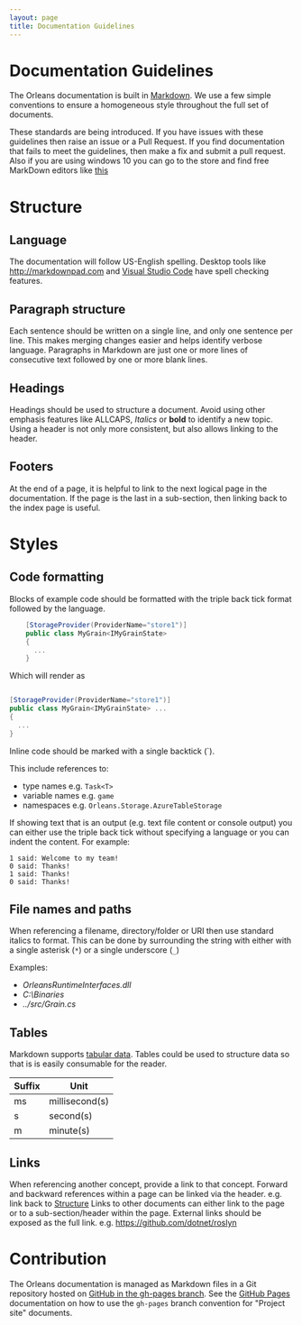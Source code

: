 ```yaml
---
layout: page
title: Documentation Guidelines
---
```


# Documentation Guidelines

The Orleans documentation is built in [Markdown](https://help.github.com/articles/markdown-basics/). We use a few simple conventions to ensure a homogeneous style throughout the full set of documents.

These standards are being introduced. If you have issues with these guidelines then raise an issue or a Pull Request. If you find documentation that fails to meet the guidelines, then make a fix and submit a pull request. Also if you are using windows 10 you can go to the store and find free MarkDown editors like [this](https://www.microsoft.com/store/apps/9wzdncrdd2p3)

# Structure

## Language

The documentation will follow US-English spelling. Desktop tools like http://markdownpad.com and [Visual Studio Code](https://code.visualstudio.com/) have spell checking features.

## Paragraph structure

Each sentence should be written on a single line, and only one sentence per line. This makes merging changes easier and helps identify verbose language. Paragraphs in Markdown are just one or more lines of consecutive text followed by one or more blank lines.

## Headings

Headings should be used to structure a document. Avoid using other emphasis features like ALLCAPS, *Italics* or **bold** to identify a new topic. Using a header is not only more consistent, but also allows linking to the header.

## Footers

At the end of a page, it is helpful to link to the next logical page in the documentation. If the page is the last in a sub-section, then linking back to the index page is useful.

# Styles

## Code formatting

Blocks of example code should be formatted with the triple back tick format followed by the language.

``` csharp
    [StorageProvider(ProviderName="store1")]
    public class MyGrain<IMyGrainState>
    {
      ...
    }
```

Which will render as

``` csharp

[StorageProvider(ProviderName="store1")]
public class MyGrain<IMyGrainState> ...
{
  ...
}
```

Inline code should be marked with a single backtick (\`).

This include references to:

 * type names e.g. `Task<T>`
 * variable names e.g. `game`
 * namespaces e.g. `Orleans.Storage.AzureTableStorage`

If showing text that is an output (e.g. text file content or console output) you can either use the triple back tick without specifying a language or you can indent the content. For example:

    1 said: Welcome to my team!
    0 said: Thanks!
    1 said: Thanks!
    0 said: Thanks!

## File names and paths

When referencing a filename, directory/folder or URI then use standard italics to format. This can be done by surrounding the string with either with a single asterisk (`*`) or a single underscore (`_`)

Examples:

* *OrleansRuntimeInterfaces.dll*
* *C:\Binaries*
* *../src/Grain.cs*

## Tables

Markdown supports [tabular data](https://help.github.com/articles/github-flavored-markdown/#tables). Tables could be used to structure data so that is is easily consumable for the reader.

| Suffix | Unit           |
| ------ | -------------- |
| ms     | millisecond(s) |
| s      | second(s)      |
| m      | minute(s)      |

## Links

When referencing another concept, provide a link to that concept. Forward and backward references within a page can be linked via the header. e.g. link back to [Structure](#structure) Links to other documents can either link to the page or to a sub-section/header within the page. External links should be exposed as the full link. e.g. https://github.com/dotnet/roslyn

# Contribution

The Orleans documentation is managed as Markdown files in a Git repository hosted on [GitHub in the gh-pages branch](https://github.com/dotnet/orleans/tree/docs). See the [GitHub Pages](https://pages.github.com/) documentation on how to use the `gh-pages` branch convention for "Project site" documents.
